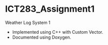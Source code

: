 # ICT283_Assignment1
Weather Log System 1
- Implemented using C++ with Custom Vector.
- Documented using Doxygen.

